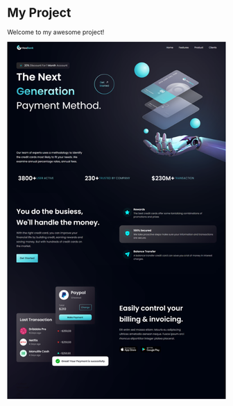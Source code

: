 # My Project

Welcome to my awesome project!

![Project Image](https://github.com/oiabhishekk/project_Hoobank/blob/main/assets/webpage.png)
